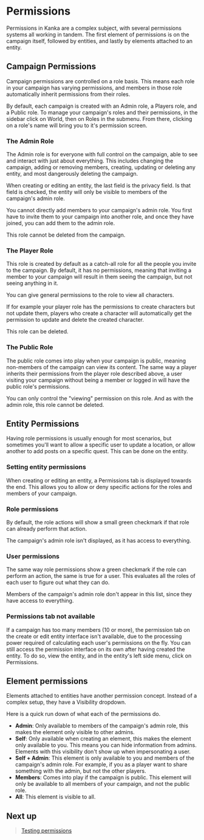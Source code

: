 # Permissions

Permissions in Kanka are a complex subject, with several permissions systems all working in tandem. The first element of permissions is on the campaign itself, followed by entities, and lastly by elements attached to an entity.

## Campaign Permissions

Campaign permissions are controlled on a role basis. This means each role in your campaign has varying permissions, and members in those role automatically inherit permissions from their roles.

By default, each campaign is created with an Admin role, a Players role, and a Public role. To manage your campaign's roles and their permissions, in the sidebar click on World, then on Roles in the submenu. From there, clicking on a role's name will bring you to it's permission screen.

### The Admin Role

The Admin role is for everyone with full control on the campaign, able to see and interact with just about everything. This includes changing the campaign, adding or removing members, creating, updating or deleting any entity, and most dangerously deleting the campaign.

When creating or editing an entity, the last field is the privacy field. Is that field is checked, the entity will only be visible to members of the campaign's admin role.

You cannot directly add members to your campaign's admin role. You first have to invite them to your campaign into another role, and once they have joined, you can add them to the admin role.

This role cannot be deleted from the campaign.

### The Player Role

This role is created by default as a catch-all role for all the people you invite to the campaign. By default, it has no permissions, meaning that inviting a member to your campaign will result in them seeing the campaign, but not seeing anything in it.

You can give general permissions to the role to view all characters.

If for example your player role has the permissions to create characters but not update them, players who create a character will automatically get the permission to update and delete the created character.

This role can be deleted.

### The Public Role

The public role comes into play when your campaign is public, meaning non-members of the campaign can view its content. The same way a player inherits their permissions from the player role described above, a user visiting your campaign without being a member or logged in will have the public role's permissions.

You can only control the "viewing" permission on this role. And as with the admin role, this role cannot be deleted.

## Entity Permissions

Having role permissions is usually enough for most scenarios, but sometimes you'll want to allow a specific user to update a location, or allow another to add posts on a specific quest. This can be done on the entity.

### Setting entity permissions

When creating or editing an entity, a Permissions tab is displayed towards the end. This allows you to allow or deny specific actions for the roles and members of your campaign.

###  Role permissions

By default, the role actions will show a small green checkmark if that role can already perform that action.

The campaign's admin role isn't displayed, as it has access to everything.

### User permissions

The same way role permissions show a green checkmark if the role can perform an action, the same is true for a user. This evaluates all the roles of each user to figure out what they can do.

Members of the campaign's admin role don't appear in this list, since they have access to everything.

### Permissions tab not available

If a campaign has too many members (10 or more), the permission tab on the create or edit entity interface isn't available, due to the processing power required of calculating each user's permissions on the fly. You can still access the permission interface on its own after having created the entity. To do so, view the entity, and in the entity's left side menu, click on Permissions.

## Element permissions


Elements attached to entities have another permission concept. Instead of a complex setup, they have a Visibility dropdown.

Here is a quick run down of what each of the permissions do.

* **Admin**: Only available to members of the campaign's admin role, this makes the element only visible to other admins.
* **Self**: Only available when creating an element, this makes the element only available to you. This means you can hide information from admins. Elements with this visibility don't show up when impersonating a user.
* **Self + Admin**: This element is only available to you and members of the campaign's admin role. For example, if you as a player want to share something with the admin, but not the other players.
* **Members**: Comes into play if the campaign is public. This element will only be available to all members of your campaign, and not the public role.
* **All**: This element is visible to all. 


## Next up

> [Testing permissions](../guides/testing-permissions)
